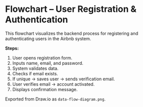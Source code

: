# Flowchart – User Registration & Authentication

This flowchart visualizes the backend process for registering and authenticating users in the Airbnb system.

**Steps:**

1. User opens registration form.
2. Inputs name, email, and password.
3. System validates data.
4. Checks if email exists.
5. If unique → saves user → sends verification email.
6. User verifies email → account activated.
7. Displays confirmation message.

Exported from Draw.io as `data-flow-diagram.png`.
